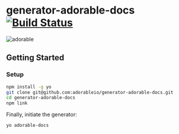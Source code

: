 # generator-adorable-docs [![Build Status](https://secure.travis-ci.com/adorableio/generator-adorable-docs.png?branch=master)](https://travis-ci.com/adorableio/generator-adorable-docs)

![adorable](https://lh5.googleusercontent.com/UEcqj3Px5TKFPww4GfhjLPaEAWcXcqpC9DAZYMN_YjgA4g5CbrQpoEcv6H67RjQ6urtMzpcCAnM=w1632-h1596)

## Getting Started

### Setup

```bash
npm install -g yo
git clone git@github.com:adorableio/generator-adorable-docs.git
cd generator-adorable-docs
npm link
```

Finally, initiate the generator:

```bash
yo adorable-docs
```
